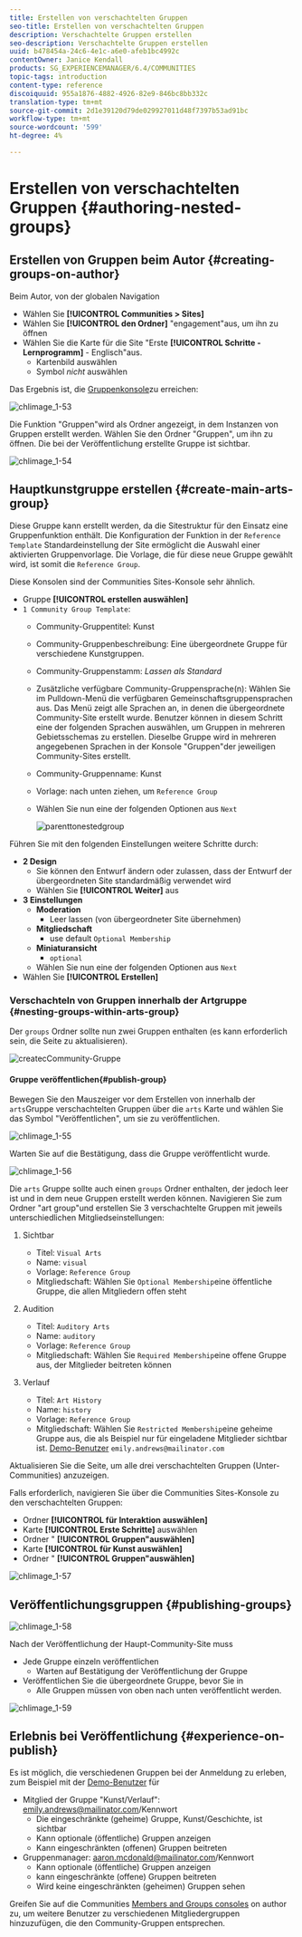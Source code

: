 ```yaml
---
title: Erstellen von verschachtelten Gruppen
seo-title: Erstellen von verschachtelten Gruppen
description: Verschachtelte Gruppen erstellen
seo-description: Verschachtelte Gruppen erstellen
uuid: b478454a-24c6-4e1c-a6e0-afeb1bc4992c
contentOwner: Janice Kendall
products: SG_EXPERIENCEMANAGER/6.4/COMMUNITIES
topic-tags: introduction
content-type: reference
discoiquuid: 955a1876-4882-4926-82e9-846bc8bb332c
translation-type: tm+mt
source-git-commit: 2d1e39120d79de029927011d48f7397b53ad91bc
workflow-type: tm+mt
source-wordcount: '599'
ht-degree: 4%

---
```



# Erstellen von verschachtelten Gruppen {#authoring-nested-groups}

## Erstellen von Gruppen beim Autor {#creating-groups-on-author}

Beim Autor, von der globalen Navigation

* Wählen Sie **[!UICONTROL Communities > Sites]**
* Wählen Sie **[!UICONTROL den Ordner]** &quot;engagement&quot;aus, um ihn zu öffnen
* Wählen Sie die Karte für die Site &quot;Erste **[!UICONTROL Schritte - Lernprogramm]** - Englisch&quot;aus.
   * Kartenbild auswählen
   * Symbol *nicht* auswählen

Das Ergebnis ist, die [Gruppenkonsole](groups.md)zu erreichen:

![chlimage_1-53](assets/chlimage_1-53.png)

Die Funktion &quot;Gruppen&quot;wird als Ordner angezeigt, in dem Instanzen von Gruppen erstellt werden. Wählen Sie den Ordner &quot;Gruppen&quot;, um ihn zu öffnen. Die bei der Veröffentlichung erstellte Gruppe ist sichtbar.

![chlimage_1-54](assets/chlimage_1-54.png)

## Hauptkunstgruppe erstellen {#create-main-arts-group}

Diese Gruppe kann erstellt werden, da die Sitestruktur für den Einsatz eine Gruppenfunktion enthält. Die Konfiguration der Funktion in der `Reference Template` Standardeinstellung der Site ermöglicht die Auswahl einer aktivierten Gruppenvorlage. Die Vorlage, die für diese neue Gruppe gewählt wird, ist somit die `Reference Group`.

Diese Konsolen sind der Communities Sites-Konsole sehr ähnlich.

* Gruppe **[!UICONTROL erstellen auswählen]**
* `1 Community Group Template`:
   * Community-Gruppentitel: Kunst
   * Community-Gruppenbeschreibung: Eine übergeordnete Gruppe für verschiedene Kunstgruppen.
   * Community-Gruppenstamm: *Lassen als Standard*
   * Zusätzliche verfügbare Community-Gruppensprache(n): Wählen Sie im Pulldown-Menü die verfügbaren Gemeinschaftsgruppensprachen aus. Das Menü zeigt alle Sprachen an, in denen die übergeordnete Community-Site erstellt wurde. Benutzer können in diesem Schritt eine der folgenden Sprachen auswählen, um Gruppen in mehreren Gebietsschemas zu erstellen. Dieselbe Gruppe wird in mehreren angegebenen Sprachen in der Konsole &quot;Gruppen&quot;der jeweiligen Community-Sites erstellt.
   * Community-Gruppenname: Kunst
   * Vorlage: nach unten ziehen, um `Reference Group`
   * Wählen Sie nun eine der folgenden Optionen aus `Next`

      ![parenttonestedgroup](assets/parenttonestedgroup.png)

Führen Sie mit den folgenden Einstellungen weitere Schritte durch:

* **2 Design**
   * Sie können den Entwurf ändern oder zulassen, dass der Entwurf der übergeordneten Site standardmäßig verwendet wird
   * Wählen Sie **[!UICONTROL Weiter]** aus
* **3 Einstellungen**
   * **Moderation**
      * Leer lassen (von übergeordneter Site übernehmen)
   * **Mitgliedschaft**
      * use default `Optional Membership`
   * **Miniaturansicht**
      * `optional`
   * Wählen Sie nun eine der folgenden Optionen aus `Next`
* Wählen Sie **[!UICONTROL Erstellen]**

### Verschachteln von Gruppen innerhalb der Artgruppe {#nesting-groups-within-arts-group}

Der `groups` Ordner sollte nun zwei Gruppen enthalten (es kann erforderlich sein, die Seite zu aktualisieren).

![createcCommunity-Gruppe](assets/createcommunitygroup.png)

####  Gruppe veröffentlichen{#publish-group}

Bewegen Sie den Mauszeiger vor dem Erstellen von innerhalb der `arts`Gruppe verschachtelten Gruppen über die `arts` Karte und wählen Sie das Symbol &quot;Veröffentlichen&quot;, um sie zu veröffentlichen.

![chlimage_1-55](assets/chlimage_1-55.png)

Warten Sie auf die Bestätigung, dass die Gruppe veröffentlicht wurde.

![chlimage_1-56](assets/chlimage_1-56.png)

Die `arts` Gruppe sollte auch einen `groups` Ordner enthalten, der jedoch leer ist und in dem neue Gruppen erstellt werden können. Navigieren Sie zum Ordner &quot;art group&quot;und erstellen Sie 3 verschachtelte Gruppen mit jeweils unterschiedlichen Mitgliedseinstellungen:

1. Sichtbar
   * Titel: `Visual Arts`
   * Name: `visual`
   * Vorlage: `Reference Group`
   * Mitgliedschaft: Wählen Sie `Optional Membership`eine öffentliche Gruppe, die allen Mitgliedern offen steht
1. Audition
   * Titel: `Auditory Arts`
   * Name: `auditory`
   * Vorlage: `Reference Group`
   * Mitgliedschaft: Wählen Sie `Required Membership`eine offene Gruppe aus, der Mitglieder beitreten können

1. Verlauf

   * Titel: `Art History`
   * Name: `history`
   * Vorlage: `Reference Group`
   * Mitgliedschaft: Wählen Sie `Restricted Membership`eine geheime Gruppe aus, die als Beispiel nur für eingeladene Mitglieder sichtbar ist. 
[Demo-Benutzer](tutorials.md#demo-users) `emily.andrews@mailinator.com`

Aktualisieren Sie die Seite, um alle drei verschachtelten Gruppen (Unter-Communities) anzuzeigen.

Falls erforderlich, navigieren Sie über die Communities Sites-Konsole zu den verschachtelten Gruppen:

* Ordner **[!UICONTROL für Interaktion auswählen]**
* Karte **[!UICONTROL Erste Schritte]** auswählen
* Ordner &quot; **[!UICONTROL Gruppen&quot;auswählen]**
* Karte **[!UICONTROL für Kunst auswählen]**
* Ordner &quot; **[!UICONTROL Gruppen&quot;auswählen]**

![chlimage_1-57](assets/chlimage_1-57.png)

## Veröffentlichungsgruppen {#publishing-groups}

![chlimage_1-58](assets/chlimage_1-58.png)

Nach der Veröffentlichung der Haupt-Community-Site muss

* Jede Gruppe einzeln veröffentlichen
   * Warten auf Bestätigung der Veröffentlichung der Gruppe
* Veröffentlichen Sie die übergeordnete Gruppe, bevor Sie in
   * Alle Gruppen müssen von oben nach unten veröffentlicht werden.

![chlimage_1-59](assets/chlimage_1-59.png)

## Erlebnis bei Veröffentlichung {#experience-on-publish}

Es ist möglich, die verschiedenen Gruppen bei der Anmeldung zu erleben, zum Beispiel mit der [Demo-Benutzer](tutorials.md#demo-users) für

* Mitglied der Gruppe &quot;Kunst/Verlauf&quot;: emily.andrews@mailinator.com/Kennwort
   * Die eingeschränkte (geheime) Gruppe, Kunst/Geschichte, ist sichtbar
   * Kann optionale (öffentliche) Gruppen anzeigen
   * Kann eingeschränkten (offenen) Gruppen beitreten
* Gruppenmanager: aaron.mcdonald@mailinator.com/Kennwort
   * Kann optionale (öffentliche) Gruppen anzeigen
   * kann eingeschränkte (offene) Gruppen beitreten
   * Wird keine eingeschränkten (geheimen) Gruppen sehen

Greifen Sie auf die Communities [Members and Groups consoles](members.md) on author zu, um weitere Benutzer zu verschiedenen Mitgliedergruppen hinzuzufügen, die den Community-Gruppen entsprechen.
